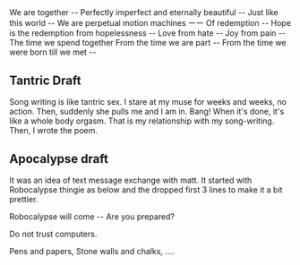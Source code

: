 ##

We are together -- 
Perfectly imperfect and eternally beautiful --
Just like this world --
We are perpetual motion machines ーー
Of redemption --
Hope is the redemption from hopelessness --
Love from hate --
Joy from pain --
The time we spend together From the time we are part --
From the time we were born till we met --


## Tantric Draft

Song writing is like tantric sex. I stare at my muse for weeks and weeks, no action. Then, suddenly she pulls me and I am in. Bang! When it's done, it's like a whole body orgasm. That is my relationship with my song-writing. Then, I wrote the poem.


## Apocalypse draft

It was an idea of text message exchange with matt. It started with Robocalypse thingie as below and the dropped first 3 lines to make it a bit prettier.

Robocalypse will come --
Are you prepared?

Do not trust computers.

Pens and papers,
Stone walls and chalks,
....
